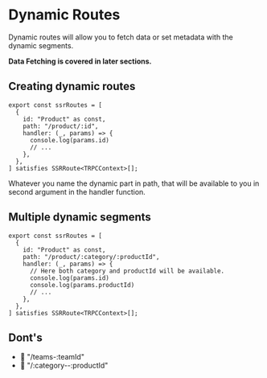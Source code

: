 # Dynamic Routes

Dynamic routes will allow you to fetch data or set metadata with the dynamic segments.

**Data Fetching is covered in later sections.**

## Creating dynamic routes

```tsx
export const ssrRoutes = [
  {
    id: "Product" as const,
    path: "/product/:id",
    handler: (_, params) => {
      console.log(params.id)
      // ...
    },
  },
] satisfies SSRRoute<TRPCContext>[];
```

Whatever you name the dynamic part in path, that will be available to you in second argument in the handler function.

## Multiple dynamic segments

```tsx
export const ssrRoutes = [
  {
    id: "Product" as const,
    path: "/product/:category/:productId",
    handler: (_, params) => {
      // Here both category and productId will be available.
      console.log(params.id)
      console.log(params.productId)
      // ...
    },
  },
] satisfies SSRRoute<TRPCContext>[];
```

## Dont's

- 🚫 "/teams-:teamId"
- 🚫 "/:category--:productId"